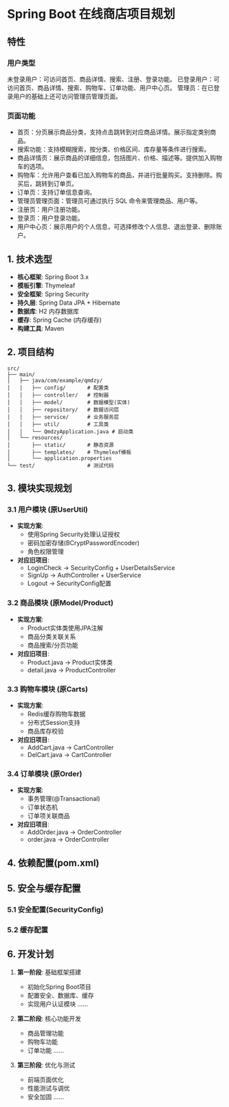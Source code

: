 # Spring Boot 在线商店项目规划

## 特性

### 用户类型

未登录用户：可访问首页、商品详情、搜索、注册、登录功能。
已登录用户：可访问首页、商品详情、搜索、购物车、订单功能、用户中心页。
管理员：在已登录用户的基础上还可访问管理员管理页面。

### 页面功能

- 首页：分页展示商品分类，支持点击跳转到对应商品详情。展示指定类别商品。
- 搜索功能：支持模糊搜索，按分类、价格区间、库存量等条件进行搜索。
- 商品详情页：展示商品的详细信息，包括图片、价格、描述等。提供加入购物车的选项。
- 购物车：允许用户查看已加入购物车的商品，并进行批量购买。支持删除。购买后，跳转到订单页。
- 订单页：支持订单信息查询。
- 管理员管理页面：管理员可通过执行 SQL 命令来管理商品、用户等。
- 注册页：用户注册功能。
- 登录页：用户登录功能。
- 用户中心页：展示用户的个人信息，可选择修改个人信息、退出登录、删除账户。

## 1. 技术选型

- **核心框架**: Spring Boot 3.x
- **模板引擎**: Thymeleaf
- **安全框架**: Spring Security
- **持久层**: Spring Data JPA + Hibernate
- **数据库**: H2 内存数据库
- **缓存**: Spring Cache (内存缓存)
- **构建工具**: Maven

## 2. 项目结构

```plaintext
src/
├── main/
│   ├── java/com/example/qmdzy/
│   │   ├── config/       # 配置类
│   │   ├── controller/   # 控制器
│   │   ├── model/        # 数据模型(实体)
│   │   ├── repository/   # 数据访问层  
│   │   ├── service/      # 业务服务层
│   │   ├── util/         # 工具类
│   │   └── QmdzyApplication.java # 启动类
│   └── resources/
│       ├── static/       # 静态资源
│       ├── templates/    # Thymeleaf模板
│       └── application.properties
└── test/                 # 测试代码
```

## 3. 模块实现规划

### 3.1 用户模块 (原UserUtil)

- **实现方案**:
  - 使用Spring Security处理认证授权
  - 密码加密存储(BCryptPasswordEncoder)
  - 角色权限管理
- **对应旧项目**:
  - LoginCheck → SecurityConfig + UserDetailsService
  - SignUp → AuthController + UserService
  - Logout → SecurityConfig配置

### 3.2 商品模块 (原Model/Product)

- **实现方案**:
  - Product实体类使用JPA注解
  - 商品分类关联关系
  - 商品搜索/分页功能
- **对应旧项目**:
  - Product.java → Product实体类
  - detail.java → ProductController

### 3.3 购物车模块 (原Carts)

- **实现方案**:
  - Redis缓存购物车数据
  - 分布式Session支持
  - 商品库存校验
- **对应旧项目**:
  - AddCart.java → CartController
  - DelCart.java → CartController

### 3.4 订单模块 (原Order)

- **实现方案**:
  - 事务管理(@Transactional)
  - 订单状态机
  - 订单项关联商品
- **对应旧项目**:
  - AddOrder.java → OrderController
  - order.java → OrderController

## 4. 依赖配置(pom.xml)

<!-- TODO 网络搜索教程获取 -->

## 5. 安全与缓存配置

### 5.1 安全配置(SecurityConfig)

<!-- TODO 网络搜索教程获取 -->

### 5.2 缓存配置

<!-- TODO 网络搜索教程获取 -->

## 6. 开发计划

1. **第一阶段**: 基础框架搭建
   - 初始化Spring Boot项目
   - 配置安全、数据库、缓存
   - 实现用户认证模块
   ……

2. **第二阶段**: 核心功能开发
   - 商品管理功能
   - 购物车功能
   - 订单功能
   ……

3. **第三阶段**: 优化与测试
   - 前端页面优化
   - 性能测试与调优
   - 安全加固
   ……
